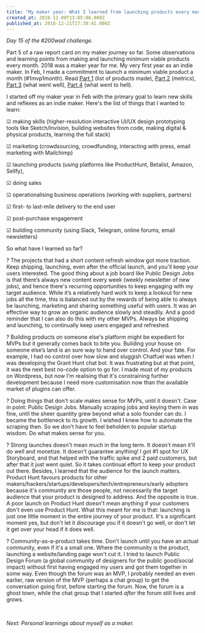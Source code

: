 ```yaml
---
title: "My maker year: What I learned from launching products every month"
created_at: 2018-12-09T13:05:06.000Z
published_at: 2018-12-21T17:39:41.000Z
---
```

_Day 15 of the #200wad challenge._

  

Part 5 of a raw report card on my maker journey so far. Some observations and learning points from making and launching minimum viable products every month. 2018 was a maker year for me. My very first year as an indie maker. In Feb, I made a commitment to launch a minimum viable product a month (#1mvp1month). Read [Part 1](https://200wordsaday.com/words/my-maker-year-in-products-made-5185c0f4273ac376) (list of products made), [Part 2](https://200wordsaday.com/words/my-maker-year-in-metrics-7065c126121b4c1c) (metrics), [Part 3](https://200wordsaday.com/words/my-maker-year-what-went-well-7045c12603c1ac39) (what went well), [Part 4](https://200wordsaday.com/words/my-maker-year-what-went-to-hell-8455c15b36adef74) (what went to hell).

  

I started off my maker year in Feb with the primary goal to learn new skills and reflexes as an indie maker. Here's the list of things that I wanted to learn:

☑ making skills (higher-resolution interactive UI/UX design prototyping tools like Sketch/Invision, building websites from code, making digital & physical products, learning the full stack)  

☑ marketing (crowdsourcing, crowdfunding, interacting with press, email marketing with Mailchimp)  

☑ launching products (using platforms like ProductHunt, Betalist, Amazon, Sellfy),

☑ doing sales

☑ operationalising business operations (working with suppliers, partners)

☑ first- to last-mile delivery to the end user

☑ post-purchase engagement

☑ building community (using Slack, Telegram, online forums, email newsletters)

  

So what have I learned so far? 

  

? The projects that had a short content refresh window got more traction. Keep shipping, launching, even after the official launch, and you'll keep your users interested. The good thing about a job board like Public Design Jobs is that there’s always new content every week (weekly newsletter of new jobs), and hence there's recurring opportunities to keep engaging with my target audience. While it’s a relatively hard work to keep a lookout for new jobs all the time, this is balanced out by the rewards of being able to always be launching, marketing and sharing something useful with users. It was an effective way to grow an organic audience slowly and steadily. And a good reminder that I can also do this with my other MVPs. Always be shipping and launching, to continually keep users engaged and refreshed.

  

? Building products on someone else's platform might be expedient for MVPs but it generally comes back to bite you. Building your house on someone else’s land is an sure way to hand over control. And your fate. For example, I had no control over how slow and sluggish Chatfuel was when I was developing the Grant Hunt chat bot. It was frustrating but at that point, it was the next best no-code option to go for. I made most of my products on Wordpress, but now I'm realising that it's constraining further development because I need more customisation now than the available market of plugins can offer.

  

? Doing things that don't scale makes sense for MVPs, until it doesn't. Case in point: Public Design Jobs. Manually scraping jobs and keying them in was fine, until the sheer quantity grew beyond what a solo founder can do. I became the bottleneck to its growth. I wished I knew how to automate the scraping then. So we don't have to feel beholden to popular startup wisdom. Do what makes sense for you.

  

? Strong launches doesn't mean much in the long term. It doesn't mean it'll do well and monetize. It doesn't guarantee anything! I got #1 spot for UX Storyboard, and that helped with the traffic spike and 2 paid customers, but after that it just went quiet. So it takes continual effort to keep your product out there. Besides, I learned that the audience for the launch matters. Product Hunt favours products for other makers/hackers/startups/developers/tech/entrepreneurs/early adopters because it's community are those people, not necessarily the target audience that your product is designed to address. And the opposite is true. A poor launch on Product Hunt doesn't mean anything if your customers don't even use Product Hunt. What this meant for me is that: launching is just one little moment in the entire journey of your product. It's a significant moment yes, but don't let it discourage you if it doesn't go well, or don't let it get over your head if it does well.  

  

? Community-as-a-product takes time. Don't launch until you have an actual community, even if it's a small one. Where the community is the product, launching a website/landing page won't cut it. I tried to launch Public Design Forum (a global community of designers for the public good/social impact) without first having engaged my users and got them together in some way. Even though the forum was an MVP, I probably needed an even earlier, raw version of the MVP (perhaps a chat group) to get the conversation going first, before starting the forum. Now, the forum is a ghost town, while the chat group that I started _after_ the forum still lives and grows.   

      

_Next: Personal learnings about myself as a maker._
